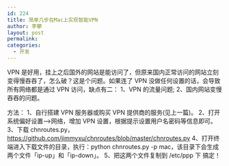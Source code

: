 ```yaml
---
id: 224
title: 简单几步在Mac上实现智能VPN
author: 李攀
layout: post
permalink: 
categories:
  - 开发
---
```

VPN 是好用，挂上之后国外的网站是能访问了，但原来国内正常访问的网站立刻变得慢吞吞了，怎么破？这是个问题。如果连了 VPN 没做任何设置的话，会导致所有网络都是通过 VPN 访问，缺点有二：
1、VPN 的流量问题;
2、国内网站变慢吞吞的问题。

方法：
1、自行搭建 VPN 服务器或购买 VPN 提供商的服务(见上一篇)。
2、打开系统偏好设置—>网络，增加 VPN 设置，根据提示设置用户名密码等信息即可。
3、下载 chnroutes.py，
https://github.com/jimmyxu/chnroutes/blob/master/chnroutes.py
4、打开终端进入下载文件的目录，执行：python chnroutes.py -p mac，该目录下会生成两个文件「ip-up」和「ip-down」。
5、把这两个文件复制到 /etc/ppp 下
搞定！
